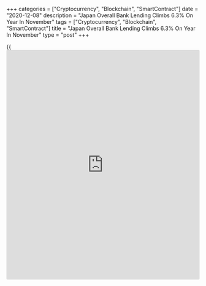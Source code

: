 +++
categories = ["Cryptocurrency", "Blockchain", "SmartContract"]
date = "2020-12-08"
description = "Japan Overall Bank Lending Climbs 6.3% On Year In November"
tags = ["Cryptocurrency", "Blockchain", "SmartContract"]
title = "Japan Overall Bank Lending Climbs 6.3% On Year In November"
type = "post"
+++

{{<iframe id="large-banner" src="https://www.bounty.group/#slide=21.0" width="100%" height="600" scrolling="no" style="border: 0px solid rgb(216, 221, 230); border-radius: 3px;">}}

The value of overall bank lending in Japan was up 6.3 percent on year in
November, the Bank of Japan said on Tuesday - coming in at 573.794
trillion yen.

That follows the downwardly revised 6.1 percent increase in October
(originally 6.3 percent).

Excluding trusts, bank lending was up 6.0 percent at 498.343 trillion
yen after rising 5.9 percent in the previous month.

Lending from trusts rose 8.3 percent on year to 75.450 trillion yen,
while lending from foreign banks advanced an annual 2.1 percent to 3.119
trillion yen.

For comments and feedback [contact](https://www.playgroundfx.com/contact/): editorial@rtt[news](https://www.letsplayfx.com/blog/forex-news-website/).com

[Economic News][1]

 **What parts of the world are seeing the best (and worst) economic
performances lately? Click[here][2] to check out our [Econ Scorecard][2]
and find out! See up-to-the-moment [ranking](https://www.playgroundfx.com/blog/crypto-exchange-ranking/)s for the best and worst
performers in [GDP][3], [unemployment rate][4], [inflation][2] and much
more.**

   1. www.rtt[news](https://www.letsplayfx.com/blog/forex-news-website/).com/Content/EconomicNews.aspx
   2. www.rtt[news](https://www.letsplayfx.com/blog/forex-news-website/).com/economic-scorecard/world-rank/CPI/highest-performance.aspx
   3. www.rtt[news](https://www.letsplayfx.com/blog/forex-news-website/).com/economic-scorecard/world-rank/GDP/highest-performance.aspx
   4. www.rtt[news](https://www.letsplayfx.com/blog/forex-news-website/).com/economic-scorecard/world-rank/unemployment-rate/lowest-performance.aspx